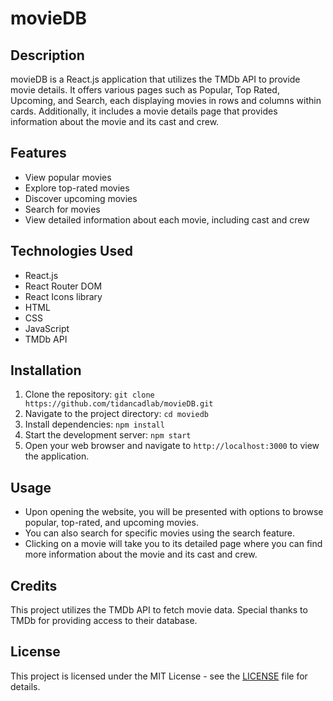 # movieDB

## Description
movieDB is a React.js application that utilizes the TMDb API to provide movie details. It offers various pages such as Popular, Top Rated, Upcoming, and Search, each displaying movies in rows and columns within cards. Additionally, it includes a movie details page that provides information about the movie and its cast and crew.

## Features
- View popular movies
- Explore top-rated movies
- Discover upcoming movies
- Search for movies
- View detailed information about each movie, including cast and crew

## Technologies Used
- React.js
- React Router DOM
- React Icons library
- HTML
- CSS
- JavaScript
- TMDb API

## Installation
1. Clone the repository: `git clone https://github.com/tidancadlab/movieDB.git`
2. Navigate to the project directory: `cd moviedb`
3. Install dependencies: `npm install`
4. Start the development server: `npm start`
5. Open your web browser and navigate to `http://localhost:3000` to view the application.

## Usage
- Upon opening the website, you will be presented with options to browse popular, top-rated, and upcoming movies.
- You can also search for specific movies using the search feature.
- Clicking on a movie will take you to its detailed page where you can find more information about the movie and its cast and crew.

## Credits
This project utilizes the TMDb API to fetch movie data. Special thanks to TMDb for providing access to their database.

## License
This project is licensed under the MIT License - see the [LICENSE](LICENSE) file for details.